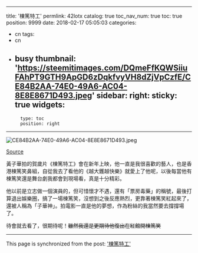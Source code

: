 
---
title: '棟篤特工'
permlink: 42lotx
catalog: true
toc_nav_num: true
toc: true
position: 9999
date: 2018-02-17 05:05:03
categories:
- cn
tags:
- cn
- busy
thumbnail: 'https://steemitimages.com/DQmeFfKQWSiiuFAhPT9GTH9ApGD6zDqkfvyVH8dZjVpCzfE/CE84B2AA-74E0-49A6-AC04-8E8E8671D493.jpeg'
sidebar:
    right:
        sticky: true
widgets:
    -
        type: toc
        position: right
---




![CE84B2AA-74E0-49A6-AC04-8E8E8671D493.jpeg](https://steemitimages.com/DQmeFfKQWSiiuFAhPT9GTH9ApGD6zDqkfvyVH8dZjVpCzfE/CE84B2AA-74E0-49A6-AC04-8E8E8671D493.jpeg)

[Source](http://timable.com/zh-hk/blog/1534532)

黃子華拍的賀歲片《棟篤特工》會在新年上映，他一直是我很喜歡的藝人，也是香港棟篤笑鼻組，自從我去了看他的《越大鑊越快樂》就愛上了他呢，以後每當他有棟篤笑還是舞台劇我都會到現場看，真是十分精彩。

他以前是立志做一個演員的，但可惜懷才不遇，還有「票房毒藥」的稱號，最後打算退出娛樂圈，搞了一場棟篤笑，沒想到之後反應熱烈，更靠著棟篤笑紅起來了，還被人稱為「子華神」。拍電影一直是他的夢想，作為粉絲的我當然要去撐撐場了。


待會就去看了，很期待呢！~~雖然我還是更期待他復出在紅館開棟篤笑~~

- - -

This page is synchronized from the post: ['棟篤特工'](https://steemit.com/@htliao/42lotx)
